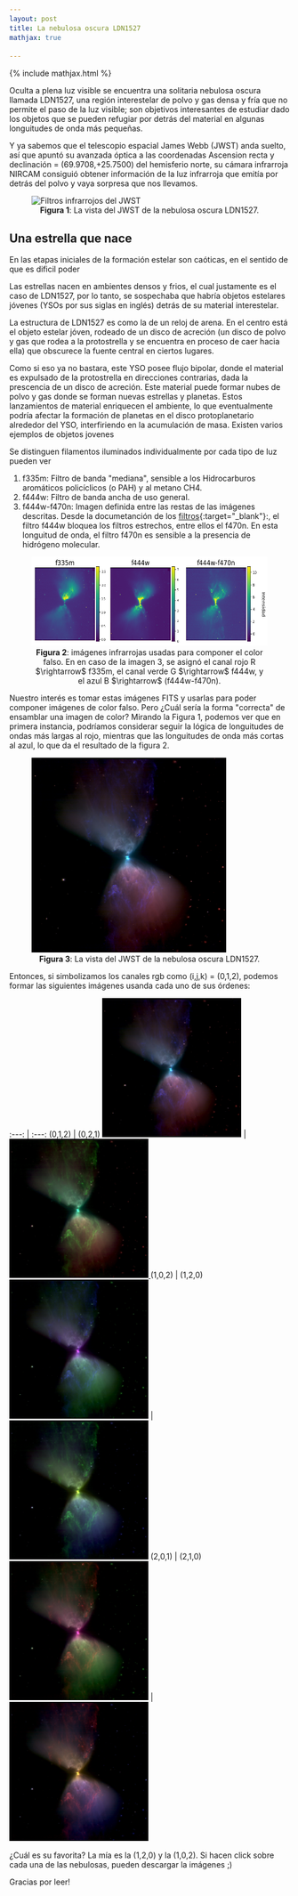 ```yaml
---
layout: post
title: La nebulosa oscura LDN1527
mathjax: true

---
```

{% include mathjax.html %}

Oculta a plena luz visible se encuentra una solitaria nebulosa oscura llamada LDN1527, una región interestelar de polvo y gas densa y fría que no permite el paso de la luz visible; son objetivos interesantes de estudiar dado los objetos que se pueden refugiar por detrás del material en algunas longuitudes de onda más pequeñas. 

Y ya sabemos que el telescopio espacial James Webb (JWST) anda suelto, así que apuntó su avanzada óptica a las coordenadas  Ascension recta y declinación = (69.9708,+25.7500) del hemisferio norte, su cámara infrarroja NIRCAM consiguió obtener información de la luz infrarroja que emitía por detrás del polvo y vaya sorpresa que nos llevamos.

<figure>
<img src="https://www.nasa.gov/sites/default/files/thumbnails/image/stsci-01ggwd2f59v4tbrremm03rztyb.png" alt="Filtros infrarrojos del JWST"  width="350" height="350" /> 
<figcaption align="center"><b>Figura 1</b>: La vista del JWST de la nebulosa oscura LDN1527.
</figcaption>
</figure>

## Una estrella que nace
En las etapas iniciales de la formación estelar son caóticas, en el sentido de que es dificil poder 

Las estrellas nacen en ambientes densos y frios, el cual justamente es el caso de LDN1527, por lo tanto, se sospechaba que habría objetos estelares jóvenes (YSOs por sus siglas en inglés) detrás de su material interestelar. 

La estructura de LDN1527 es como la de un reloj de arena. En el centro está el objeto estelar jóven, rodeado de un disco de acreción (un disco de polvo y gas que rodea a la protostrella y se encuentra en proceso de caer hacia ella) que obscurece la fuente central en ciertos lugares. 

Como si eso ya no bastara, este YSO posee flujo bipolar, donde el material es expulsado de la protostrella en direcciones contrarias, dada la prescencia de un disco de acreción. Este material puede formar nubes de polvo y gas donde se forman nuevas estrellas y planetas. Estos lanzamientos de material enriquecen el ambiente, lo que eventualmente podría afectar la formación de planetas en el disco protoplanetario alrededor del YSO, interfiriendo en la acumulación de masa. Existen varios ejemplos de objetos jovenes 

 Se distinguen filamentos iluminados individualmente por cada tipo de luz pueden ver 

1. f335m: Filtro de banda "mediana", sensible a los Hidrocarburos aromáticos policíclicos (o PAH) y al metano CH4. 
2. f444w: Filtro de banda ancha de uso general.
3. f444w-f470n: Imagen definida entre las restas de las imágenes descritas. Desde la documetanción de los [filtros](https://jwst-docs.stsci.edu/jwst-near-infrared-camera/nircam-instrumentation/nircam-filters){:target="_blank"}:, el filtro f444w bloquea los filtros estrechos, entre ellos el f470n. En esta longuitud de onda, el filtro f470n es sensible a la presencia de hidrógeno molecular. 

<figure>
<img src="https://raw.githubusercontent.com/nicomedinap/nicomedinap.github.io/master/imagenes/LDN1527/Sample_images.png" width="500" height="160" >
<figcaption align = "center"><b>Figura 2</b>: imágenes infrarrojas usadas para componer el color falso. En en caso de la imagen 3, se asignó el canal rojo R $\rightarrow$ f335m, el canal verde G $\rightarrow$ f444w, y el azul B $\rightarrow$ (f444w-f470n).
</figcaption>
</figure>

Nuestro interés es tomar estas imágenes FITS y usarlas para poder componer imágenes de color falso. Pero ¿Cuál sería la forma "correcta" de ensamblar una imagen de color? Mirando la Figura 1, podemos ver que en primera instancia, podríamos considerar seguir la lógica de longuitudes de ondas más largas al rojo, mientras que las longuitudes de onda más cortas al azul, lo que da el resultado de la figura 2. 

<figure>
<img src="https://raw.githubusercontent.com/nicomedinap/nicomedinap.github.io/master/imagenes/LDN1527/0.jpg"  width="350" height="350" /> 
<figcaption align="center"><b>Figura 3</b>: La vista del JWST de la nebulosa oscura LDN1527.
</figcaption>
</figure>

Entonces, si simbolizamos los canales rgb como (i,j,k) = (0,1,2), podemos formar las siguientes imágenes usanda cada uno de sus órdenes:

:---: | :---: 
 (0,1,2) |  (0,2,1)
<a target="_blank" href="https://raw.githubusercontent.com/nicomedinap/nicomedinap.github.io/master/imagenes/LDN1527/0.jpg"><img src="https://raw.githubusercontent.com/nicomedinap/nicomedinap.github.io/master/imagenes/LDN1527/0.jpg" width="250" height="250" ></a> | <a target="_blank" href="https://drive.google.com/file/d/1sxoAUAVOVS4xhsdBG2Hjf6FFAcrxHvJI/view?usp=sharing"><img src="https://raw.githubusercontent.com/nicomedinap/nicomedinap.github.io/master/imagenes/LDN1527/1.jpg" width="250" height="250" > </a> 
 (1,0,2) |  (1,2,0)
<a target="_blank" href="https://drive.google.com/file/d/1XhXi7I024mA7n2jO69BwZ3sDEo8kr3x6/view?usp=sharing"><img src="https://raw.githubusercontent.com/nicomedinap/nicomedinap.github.io/master/imagenes/LDN1527/2.jpg" width="250" height="250" ></a> | <a target="_blank" href="https://drive.google.com/file/d/1woFQovBo98eItD8xU2DIq3EPItGa3Bfp/view?usp=sharing"><img src="https://raw.githubusercontent.com/nicomedinap/nicomedinap.github.io/master/imagenes/LDN1527/3.jpg" width="250" height="250" ></a> 
 (2,0,1) |  (2,1,0)
<a target="_blank" href="https://drive.google.com/file/d/1gFqIYTTyXl7ZhvFJN5YacRVxaXu8cfYZ/view?usp=sharing"><img src="https://raw.githubusercontent.com/nicomedinap/nicomedinap.github.io/master/imagenes/LDN1527/4.jpg" width="250" height="250" ></a> | <a target="_blank" href="https://drive.google.com/file/d/1BcDbSFGoN-8BoRuYdh7zM-dWKzNyZmau/view?usp=sharing"><img src="https://raw.githubusercontent.com/nicomedinap/nicomedinap.github.io/master/imagenes/LDN1527/5.jpg" width="250" height="250" ></a>


¿Cuál es su favorita? La mía es la (1,2,0) y la (1,0,2). Si hacen click sobre cada una de las nebulosas, pueden descargar la imágenes ;)

Gracias por leer!